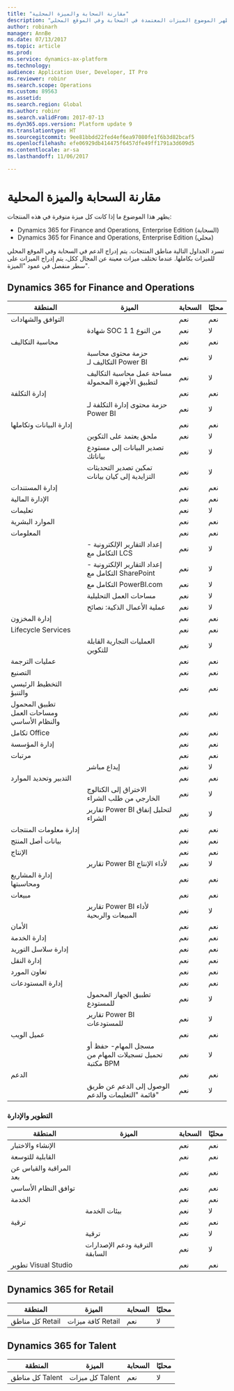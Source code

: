 ```yaml
---
title: "مقارنة السحابة والميزة المحلية"
description: "يُظهر الموضوع الميزات المعتمدة في السحابة وفي الموقع المحلي."
author: robinarh
manager: AnnBe
ms.date: 07/13/2017
ms.topic: article
ms.prod: 
ms.service: dynamics-ax-platform
ms.technology: 
audience: Application User, Developer, IT Pro
ms.reviewer: robinr
ms.search.scope: Operations
ms.custom: 89563
ms.assetid: 
ms.search.region: Global
ms.author: robinr
ms.search.validFrom: 2017-07-13
ms.dyn365.ops.version: Platform update 9
ms.translationtype: HT
ms.sourcegitcommit: 9ee81bbdd22fed4ef6ea97080fe1f6b3d82bcaf5
ms.openlocfilehash: efe06929db414475f6457dfe49ff1791a3d609d5
ms.contentlocale: ar-sa
ms.lasthandoff: 11/06/2017

---
```


# <a name="cloud-and-on-premises-feature-comparison"></a>مقارنة السحابة والميزة المحلية

يظهر هذا الموضوع ما إذا كانت كل ميزة متوفرة في هذه المنتجات:

+ Dynamics 365 for Finance and Operations, Enterprise Edition (السحابة)
+ Dynamics 365 for Finance and Operations, Enterprise Edition (محلي)

تسرد الجداول التالية مناطق المنتجات. يتم إدراج الدعم في السحابة وفي الموقع المحلي للميزات بكاملها. عندما تختلف ميزات معينة عن المجال ككل، يتم إدراج الميزات على سطر منفصل في عمود "الميزة".

## <a name="dynamics-365-for-finance-and-operations"></a>Dynamics 365 for Finance and Operations

| المنطقة | الميزة | السحابة | محليًا|
|---|---|---|---|
| التوافق والشهادات | | نعم | نعم |
| | شهادة SOC 1 من النوع 1| نعم | لا |
| محاسبة التكاليف | | نعم | نعم |
| | حزمة محتوى محاسبة التكاليف لـ Power BI| نعم | لا |
| | مساحة عمل محاسبة التكاليف لتطبيق الأجهزة المحمولة| نعم | لا |
| إدارة التكلفة| | نعم | نعم |
| | حزمة محتوى إدارة التكلفة‬‏‫ لـ Power BI | نعم | لا |
| إدارة البيانات وتكاملها| | نعم | نعم |
| | ملحق يعتمد على التكوين| نعم | لا |
| | تصدير البيانات إلى مستودع بياناتك| نعم | لا |
| | تمكين تصدير التحديثات التزايدية إلى كيان بيانات | نعم | لا |
| إدارة المستندات| | نعم| نعم |
| الإدارة المالية|  | نعم | نعم |
| تعليمات| | نعم | لا |
| الموارد البشرية | | نعم | نعم |
| المعلومات| | نعم | نعم |
| | إعداد التقارير الإلكترونية - التكامل مع LCS | نعم | لا|
| | إعداد التقارير الإلكترونية - التكامل مع SharePoint | نعم | لا|
| | التكامل مع PowerBI.com| نعم | لا |
| | مساحات العمل التحليلية | نعم | لا |
| | عملية الأعمال الذكية: نصائح| نعم | لا |
| إدارة المخزون| | نعم | نعم |
| Lifecycle Services| | نعم | نعم |
| | العمليات التجارية القابلة للتكوين | نعم | لا |
| عمليات الترجمة| | نعم | نعم |
| التصنيع| | نعم | نعم |
| التخطيط الرئيسي والتنبؤ| | نعم | نعم |
| تطبيق المحمول ومساحات العمل والنظام الأساسي  | | نعم | نعم |
| تكامل Office| | نعم | نعم |
| إدارة المؤسسة | | نعم | نعم |
| مرتبات|  | نعم | نعم |
| | إيداع مباشر| نعم | لا |
| التدبير وتحديد الموارد| | نعم | نعم |
| | الاختراق إلى الكتالوج الخارجي من طلب الشراء| نعم | لا |
| | تقارير Power BI لتحليل إنفاق الشراء| نعم | لا |
| إدارة معلومات المنتجات | | نعم | نعم |
| بيانات أصل المنتج| | نعم | نعم|
| الإنتاج | | نعم | نعم |
| | تقارير Power BI لأداء الإنتاج| نعم | لا |
| إدارة المشاريع ومحاسبتها|  | نعم | نعم |
| مبيعات| | نعم | نعم |
| | تقارير Power BI لأداء المبيعات والربحية| نعم | لا |
| الأمان | | نعم | نعم |
| إدارة الخدمة| | نعم | نعم |
| إدارة سلاسل التوريد| | نعم | نعم |
| إدارة النقل| | نعم | نعم |
| تعاون المورد| | نعم | نعم|
| إدارة المستودعات| | نعم | نعم |
| | تطبيق الجهاز المحمول للمستودع| نعم | لا |
| | تقارير Power BI للمستودعات| نعم | لا |
| عميل الويب | | نعم | نعم |
| | مسجل المهام- حفظ أو تحميل تسجيلات المهام من مكتبة BPM| نعم | لا |
| الدعم | | نعم | نعم |
| | الوصول إلى الدعم عن طريق قائمة "التعليمات والدعم"| نعم | لا |

### <a name="development-and-administration"></a>التطوير والإدارة

| المنطقة | الميزة | السحابة | محليًا|
|---|---|---|---|
| الإنشاء والاختبار | | نعم | نعم |
| القابلية للتوسعة|  | نعم | نعم |
| المراقبة والقياس عن بعد  || نعم | نعم |
| توافق النظام الأساسي  || نعم | نعم |
| الخدمة | | نعم | نعم |
| | بيئات الخدمة | نعم | لا |
| ترقية | | نعم | نعم |
| | ترقية | نعم | لا |
| | الترقية ودعم الإصدارات السابقة | نعم | لا |
| تطوير Visual Studio |  | نعم | نعم |


## <a name="dynamics-365-for-retail"></a>Dynamics 365 for Retail 

| المنطقة | الميزة | السحابة | محليًا|
|---|---|---|---|
| كل مناطق Retail | كافة ميزات Retail | نعم | لا |

## <a name="dynamics-365-for-talent"></a>Dynamics 365 for Talent

| المنطقة | الميزة | السحابة | محليًا|
|---|---|---|---|
| كل مناطق Talent | كل ميزات Talent | نعم | لا |




